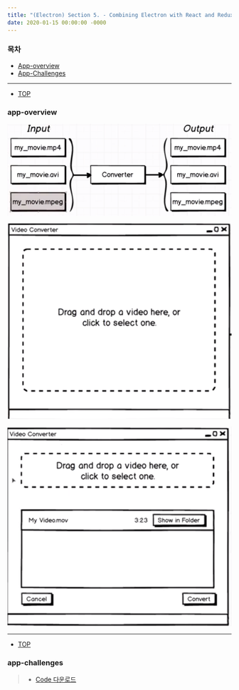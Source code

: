 ```yaml
---
title: "(Electron) Section 5. - Combining Electron with React and Redux"
date: 2020-01-15 00:00:00 -0000
---
```


### 목차

* [App-overview](#app-overview)
* [App-Challenges](#App-challenges)

---

* [TOP](#목차)

### app-overview

![](/file/image/electron-5-image01.png)

![](/file/image/electron-5-image02.png)

![](/file/image/electron-5-image03.png)

---

* [TOP](#목차)

### app-challenges

> * [Code 다운로드](https://github.com/StephenGrider/ElectronCode)





